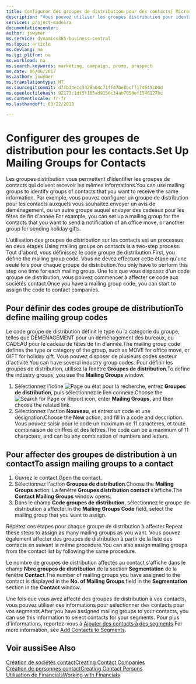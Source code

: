 ```yaml
---
title: Configurer des groupes de distribution pour des contacts| Microsoft Docs
description: "Vous pouvez utiliser les groupes distribution pour identifier les groupes contacts qui doivent recevoir les mêmes informations, par exemple, pour une campagne marketing ou une promotion."
services: project-madeira
documentationcenter: 
author: jswymer
ms.service: dynamics365-business-central
ms.topic: article
ms.devlang: na
ms.tgt_pltfrm: na
ms.workload: na
ms.search.keywords: marketing, campaign, promo, prospect
ms.date: 06/06/2017
ms.author: jswymer
ms.translationtype: HT
ms.sourcegitcommit: d7fb34e1c9428a64c71ff47be8bcff174649c00d
ms.openlocfilehash: 92173c1df5f105ad9156c34ab7050ef1546127bc
ms.contentlocale: fr-fr
ms.lasthandoff: 03/22/2018

---
```

# <a name="set-up-mailing-groups-for-contacts"></a><span data-ttu-id="685a4-103">Configurer des groupes de distribution pour les contacts.</span><span class="sxs-lookup"><span data-stu-id="685a4-103">Set Up Mailing Groups for Contacts</span></span>
<span data-ttu-id="685a4-104">Les groupes distribution vous permettent d'identifier les groupes de contacts qui doivent recevoir les mêmes informations.</span><span class="sxs-lookup"><span data-stu-id="685a4-104">You can use mailing groups to identify groups of contacts that you want to receive the same information.</span></span> <span data-ttu-id="685a4-105">Par exemple, vous pouvez configurer un groupe de distribution pour les contacts auxquels vous souhaitez envoyer un avis de déménagement, ou un autre groupe auquel envoyer des cadeaux pour les fêtes de fin d'année.</span><span class="sxs-lookup"><span data-stu-id="685a4-105">For example, you can set up a mailing group for the contacts that you want to send a notification of an office move, or another group for sending holiday gifts.</span></span>

<span data-ttu-id="685a4-106">L'utilisation des groupes de distribution sur les contacts est un processus en deux étapes.</span><span class="sxs-lookup"><span data-stu-id="685a4-106">Using mailing groups on contacts is a two-step process.</span></span> <span data-ttu-id="685a4-107">Tout d'abord, vous définissez le code groupe de distribution.</span><span class="sxs-lookup"><span data-stu-id="685a4-107">First, you define the mailing group code.</span></span> <span data-ttu-id="685a4-108">Vous ne devez effectuer cette étape qu'une seule fois pour chaque groupe de distribution.</span><span class="sxs-lookup"><span data-stu-id="685a4-108">You only have to perform this step one time for each mailing group.</span></span> <span data-ttu-id="685a4-109">Une fois que vous disposez d'un code groupe de distribution, vous pouvez commencer à affecter ce code aux sociétés contact.</span><span class="sxs-lookup"><span data-stu-id="685a4-109">Once you have a mailing group code, you can start to assign the code to contact companies.</span></span>

## <a name="to-define-mailing-group-codes"></a><span data-ttu-id="685a4-110">Pour définir des codes groupe de distribution</span><span class="sxs-lookup"><span data-stu-id="685a4-110">To define mailing group codes</span></span>
<span data-ttu-id="685a4-111">Le code groupe de distribution définit le type ou la catégorie du groupe, telles que DÉMÉNAGEMENT pour un déménagement des bureaux, ou CADEAU pour le cadeau de fêtes de fin d'année.</span><span class="sxs-lookup"><span data-stu-id="685a4-111">The mailing group code defines the type or category of the group, such as MOVE for office move, or GIFT for holiday gift.</span></span> <span data-ttu-id="685a4-112">Vous pouvez disposer de plusieurs codes secteur d'activité.</span><span class="sxs-lookup"><span data-stu-id="685a4-112">You can have several industry group codes.</span></span> <span data-ttu-id="685a4-113">Pour définir les groupes de distribution, utilisez la fenêtre **Groupes de distribution**.</span><span class="sxs-lookup"><span data-stu-id="685a4-113">To define the industry groups, you use the **Mailing Groups** window.</span></span>

1. <span data-ttu-id="685a4-114">Sélectionnez l'icône ![Page ou état pour la recherche](media/ui-search/search_small.png "Page ou état pour la recherche"), entrez **Groupes de distribution**, puis sélectionnez le lien connexe.</span><span class="sxs-lookup"><span data-stu-id="685a4-114">Choose the ![Search for Page or Report](media/ui-search/search_small.png "Search for Page or Report icon") icon, enter **Mailing Groups**, and then choose the related link.</span></span>
2. <span data-ttu-id="685a4-115">Sélectionnez l'action **Nouveau**, et entrez un code et une désignation.</span><span class="sxs-lookup"><span data-stu-id="685a4-115">Choose the **New** action, and fill in a code and description.</span></span> <span data-ttu-id="685a4-116">Vous pouvez saisir pour le code un maximum de 11 caractères, et toute combinaison de chiffres et des lettres.</span><span class="sxs-lookup"><span data-stu-id="685a4-116">The code can be a maximum of 11 characters, and can be any combination of numbers and letters.</span></span>

## <a name="AssignMailGroupContact"></a> <span data-ttu-id="685a4-117">Pour affecter des groupes de distribution à un contact</span><span class="sxs-lookup"><span data-stu-id="685a4-117">To assign mailing groups to a contact</span></span>
1. <span data-ttu-id="685a4-118">Ouvrez le contact.</span><span class="sxs-lookup"><span data-stu-id="685a4-118">Open the contact.</span></span>
2. <span data-ttu-id="685a4-119">Sélectionnez l'action **Groupes de distribution**.</span><span class="sxs-lookup"><span data-stu-id="685a4-119">Choose the **Mailing Groups** action.</span></span> <span data-ttu-id="685a4-120">La fenêtre **Groupes distribution contact** s'affiche.</span><span class="sxs-lookup"><span data-stu-id="685a4-120">The **Contact Mailing Groups** window opens.</span></span>
3. <span data-ttu-id="685a4-121">Dans le champ **Code groupes de distribution**, sélectionnez le groupe de distribution à affecter.</span><span class="sxs-lookup"><span data-stu-id="685a4-121">In the **Mailing Groups Code** field, select the mailing group that you want to assign.</span></span>

<span data-ttu-id="685a4-122">Répétez ces étapes pour chaque groupe de distribution à affecter.</span><span class="sxs-lookup"><span data-stu-id="685a4-122">Repeat these steps to assign as many mailing groups as you want.</span></span> <span data-ttu-id="685a4-123">Vous pouvez également affecter des groupes de distribution à partir de la liste des contacts en suivant la même procédure.</span><span class="sxs-lookup"><span data-stu-id="685a4-123">You can also assign mailing groups from the contact list by following the same procedure.</span></span>

<span data-ttu-id="685a4-124">Le nombre de groupes de distribution affectés au contact s'affiche dans le champ **Nbre groupes de distribution** de la section **Segmentation** de la fenêtre **Contact**.</span><span class="sxs-lookup"><span data-stu-id="685a4-124">The number of mailing groups you have assigned to the contact is displayed in the **No. of Mailing Groups** field in the **Segmentation** section in the **Contact** window.</span></span>

<span data-ttu-id="685a4-125">Une fois que vous avez affecté des groupes de distribution à vos contacts, vous pouvez utiliser ces informations pour sélectionner des contacts pour vos segments.</span><span class="sxs-lookup"><span data-stu-id="685a4-125">After you have assigned mailing groups to your contacts, you can use this information to select contacts for your segments.</span></span> <span data-ttu-id="685a4-126">Pour plus d'informations, reportez-vous à [Ajouter des contacts à des segments](marketing-add-contact-segment.md).</span><span class="sxs-lookup"><span data-stu-id="685a4-126">For more information, see [Add Contacts to Segments](marketing-add-contact-segment.md).</span></span>

## <a name="see-also"></a><span data-ttu-id="685a4-127">Voir aussi</span><span class="sxs-lookup"><span data-stu-id="685a4-127">See Also</span></span>
[<span data-ttu-id="685a4-128">Création de sociétés contact</span><span class="sxs-lookup"><span data-stu-id="685a4-128">Creating Contact Companies</span></span>](marketing-create-contact-companies.md)  
[<span data-ttu-id="685a4-129">Création de personnes contact</span><span class="sxs-lookup"><span data-stu-id="685a4-129">Creating Contact Persons</span></span>](marketing-create-contact-persons.md)  
[<span data-ttu-id="685a4-130">Utilisation de Financials</span><span class="sxs-lookup"><span data-stu-id="685a4-130">Working with Financials</span></span>](ui-work-product.md)

